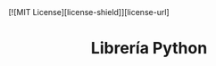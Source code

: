 <div id="top"></div>
[![MIT License][license-shield]][license-url]

<br />
<div>
  <h1 align='center'>Librería Python</h1>
</div>

